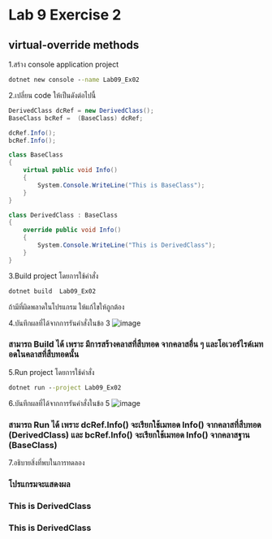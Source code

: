 # Lab 9 Exercise 2

## virtual-override methods

1.สร้าง console application project

```cmd
dotnet new console --name Lab09_Ex02
```

2.เปลี่ยน code ให้เป็นดังต่อไปนี้

```cs
DerivedClass dcRef = new DerivedClass();
BaseClass bcRef =  (BaseClass) dcRef;

dcRef.Info();
bcRef.Info();

class BaseClass
{
    virtual public void Info()
    {
        System.Console.WriteLine("This is BaseClass");
    }
}

class DerivedClass : BaseClass
{
    override public void Info()
    {
        System.Console.WriteLine("This is DerivedClass");
    }
}
```

3.Build project โดยการใช้คำสั่ง

```cmd
dotnet build  Lab09_Ex02
```

ถ้ามีที่ผิดพลาดในโปรแกรม ให้แก้ไขให้ถูกต้อง

4.บันทึกผลที่ได้จากการรันคำสั่งในข้อ 3
![image](https://github.com/VisawaPRO/03376836-OOP-2566-Lab-09/assets/144195555/f13b794c-0161-41b3-8134-46ee77366a06)
### สามารถ Build ได้ เพราะ มีการสร้างคลาสที่สืบทอด จากคลาสอื่น ๆ และโอเวอร์ไรด์เมทอดในคลาสที่สืบทอดนั้น
5.Run project โดยการใช้คำสั่ง

```cmd
dotnet run --project Lab09_Ex02
```

6.บันทึกผลที่ได้จากการรันคำสั่งในข้อ 5
![image](https://github.com/VisawaPRO/03376836-OOP-2566-Lab-09/assets/144195555/a4ccaa56-9743-4ddf-a069-bd9a30d86b5e)
### สามารถ Run ได้ เพราะ dcRef.Info() จะเรียกใช้เมทอด Info() จากคลาสที่สืบทอด (DerivedClass) และ bcRef.Info() จะเรียกใช้เมทอด Info() จากคลาสฐาน (BaseClass)
7.อธิบายสิ่งที่พบในการทดลอง
### โปรแกรมจะแสดงผล
### This is DerivedClass
### This is DerivedClass
